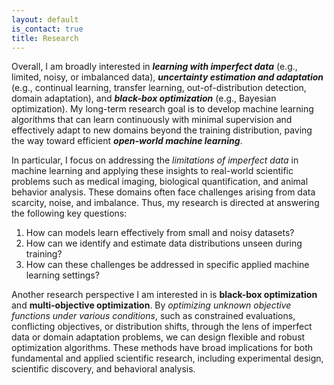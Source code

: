 ```yaml
---
layout: default
is_contact: true
title: Research
---
```


Overall, I am broadly interested in ***learning with imperfect data*** (e.g., limited, noisy, or imbalanced data), ***uncertainty estimation and adaptation*** (e.g., continual learning, transfer learning, out-of-distribution detection, domain adaptation), and ***black-box optimization*** (e.g., Bayesian optimization). My long-term research goal is to develop machine learning algorithms that can learn continuously with minimal supervision and effectively adapt to new domains beyond the training distribution, paving the way toward efficient ***open-world machine learning***.

In particular, I focus on addressing the *limitations of imperfect data* in machine learning and applying these insights to real-world scientific problems such as medical imaging, biological quantification, and animal behavior analysis. These domains often face challenges arising from data scarcity, noise, and imbalance. Thus, my research is directed at answering the following key questions:

1. How can models learn effectively from small and noisy datasets?
2. How can we identify and estimate data distributions unseen during training?
3. How can these challenges be addressed in specific applied machine learning settings?

Another research perspective I am interested in is **black-box optimization** and **multi-objective optimization**. By *optimizing unknown objective functions under various conditions*, such as constrained evaluations, conflicting objectives, or distribution shifts, through the lens of imperfect data or domain adaptation problems, we can design flexible and robust optimization algorithms. These methods have broad implications for both fundamental and applied scientific research, including experimental design, scientific discovery, and behavioral analysis.